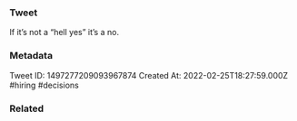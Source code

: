 ### Tweet
If it’s not a “hell yes” it’s a no.

### Metadata
Tweet ID: 1497277209093967874
Created At: 2022-02-25T18:27:59.000Z
#hiring 
#decisions 

### Related

